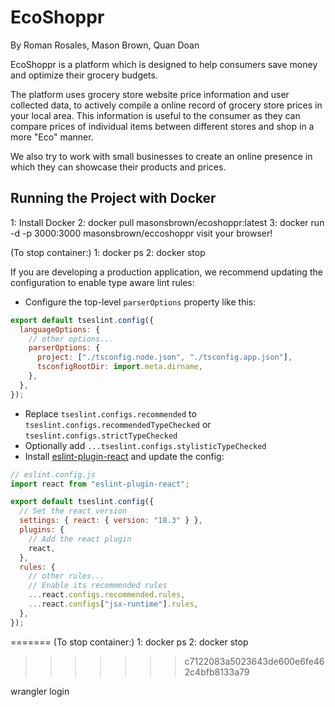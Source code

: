 # EcoShoppr

By Roman Rosales, Mason Brown, Quan Doan

EcoShoppr is a platform which is designed to help consumers save money and optimize their grocery budgets.

The platform uses grocery store website price information and user collected data, to actively compile a online record of grocery store prices in your local area. This information is useful to the consumer as they can compare prices of individual items between different stores and shop in a more "Eco" manner.

We also try to work with small businesses to create an online presence in which they can showcase their products and prices.

## Running the Project with Docker

1: Install Docker 2: docker pull masonsbrown/ecoshoppr:latest 3: docker run -d -p 3000:3000 masonsbrown/eccoshoppr visit your browser!

(To stop container:) 1: docker ps 2: docker stop

If you are developing a production application, we recommend updating the configuration to enable type aware lint rules:

- Configure the top-level `parserOptions` property like this:

```js
export default tseslint.config({
  languageOptions: {
    // other options...
    parserOptions: {
      project: ["./tsconfig.node.json", "./tsconfig.app.json"],
      tsconfigRootDir: import.meta.dirname,
    },
  },
});
```

- Replace `tseslint.configs.recommended` to `tseslint.configs.recommendedTypeChecked` or `tseslint.configs.strictTypeChecked`
- Optionally add `...tseslint.configs.stylisticTypeChecked`
- Install [eslint-plugin-react](https://github.com/jsx-eslint/eslint-plugin-react) and update the config:

```js
// eslint.config.js
import react from "eslint-plugin-react";

export default tseslint.config({
  // Set the react version
  settings: { react: { version: "18.3" } },
  plugins: {
    // Add the react plugin
    react,
  },
  rules: {
    // other rules...
    // Enable its recommended rules
    ...react.configs.recommended.rules,
    ...react.configs["jsx-runtime"].rules,
  },
});
```

=======
(To stop container:) 1: docker ps 2: docker stop

> > > > > > > c7122083a5023643de600e6fe462c4bfb8133a79

wrangler login
